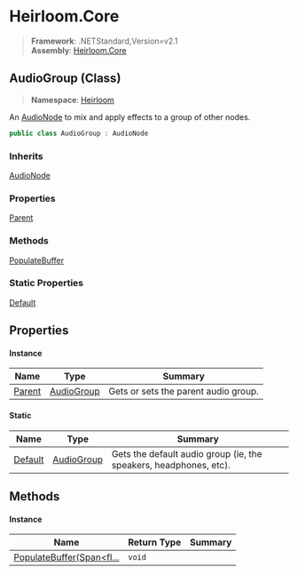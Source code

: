 # Heirloom.Core

> **Framework**: .NETStandard,Version=v2.1  
> **Assembly**: [Heirloom.Core][0]

## AudioGroup (Class)

> **Namespace**: [Heirloom][0]

An [AudioNode][1] to mix and apply effects to a group of other nodes.

```cs
public class AudioGroup : AudioNode
```

### Inherits

[AudioNode][1]

### Properties

[Parent][2]

### Methods

[PopulateBuffer][3]

### Static Properties

[Default][4]

## Properties

#### Instance

| Name        | Type            | Summary                              |
|-------------|-----------------|--------------------------------------|
| [Parent][2] | [AudioGroup][5] | Gets or sets the parent audio group. |

#### Static

| Name         | Type            | Summary                                                           |
|--------------|-----------------|-------------------------------------------------------------------|
| [Default][4] | [AudioGroup][5] | Gets the default audio group (ie, the speakers, headphones, etc). |

## Methods

#### Instance

| Name                           | Return Type | Summary |
|--------------------------------|-------------|---------|
| [PopulateBuffer(Span<fl...][3] | `void`      |         |

[0]: ../../Heirloom.Core.md
[1]: AudioNode.md
[2]: AudioGroup/Parent.md
[3]: AudioGroup/PopulateBuffer.md
[4]: AudioGroup/Default.md
[5]: AudioGroup.md
